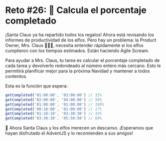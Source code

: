 # Reto #26: 🎯 Calcula el porcentaje completado

¡Santa Claus ya ha repartido todos los regalos! Ahora está revisando los informes de productividad de los elfos. Pero hay un problema: la Product Owner, Mrs. Claus 🧑‍🎄✨, necesita entender rápidamente si los elfos cumplieron con los tiempos estimados. Están haciendo Agile Scream.

Para ayudar a Mrs. Claus, tu tarea es calcular el porcentaje completado de cada tarea y devolverlo redondeado al número entero más cercano. Esto le permitirá planificar mejor para la próxima Navidad y mantener a todos contentos.

Esta es la función que espera:

```js
getCompleted('01:00:00', '03:00:00') // 33%
getCompleted('02:00:00', '04:00:00') // 50%
getCompleted('01:00:00', '01:00:00') // 100%
getCompleted('00:10:00', '01:00:00') // 17%
getCompleted('01:10:10', '03:30:30') // 33%
getCompleted('03:30:30', '05:50:50') // 60%
```

🎁 Ahora Santa Claus y los elfos merecen un descanso. ¡Esperamos que hayan disfrutado el AdventJS y lo recomienden a sus amigos!
